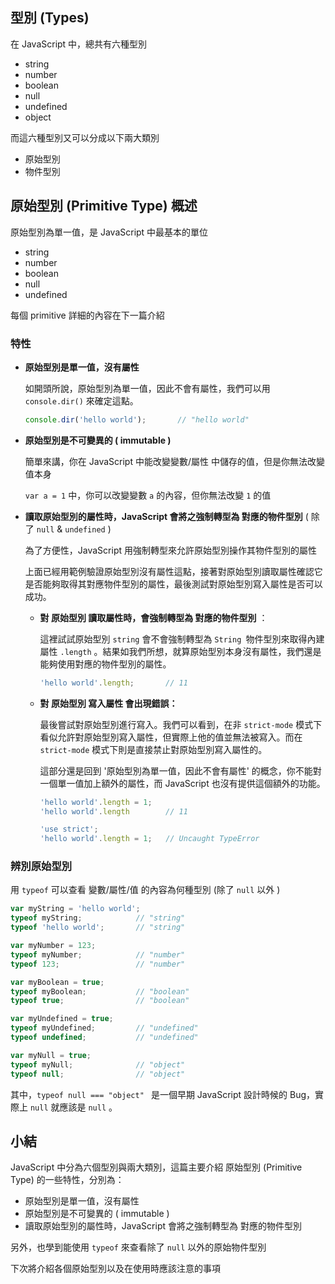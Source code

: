 ## 型別 (Types)

在 JavaScript 中，總共有六種型別

- string
- number
- boolean
- null
- undefined
- object

而這六種型別又可以分成以下兩大類別

- 原始型別
- 物件型別





## 原始型別 (Primitive Type) 概述

原始型別為單一值，是 JavaScript 中最基本的單位

- string
- number
- boolean
- null
- undefined

每個 primitive 詳細的內容在下一篇介紹

### 特性

- **原始型別是單一值，沒有屬性**

  如開頭所說，原始型別為單一值，因此不會有屬性，我們可以用 `console.dir()` 來確定這點。

  ```javascript
  console.dir('hello world');		// "hello world"
  ```


- **原始型別是不可變異的 ( immutable )**

  簡單來講，你在 JavaScript 中能改變變數/屬性 中儲存的值，但是你無法改變值本身

  `var a = 1` 中，你可以改變變數 `a` 的內容，但你無法改變 `1` 的值

- **讀取原始型別的屬性時，JavaScript 會將之強制轉型為 對應的物件型別** ( 除了 `null` & `undefined` )

  為了方便性，JavaScript 用強制轉型來允許原始型別操作其物件型別的屬性

  上面已經用範例驗證原始型別沒有屬性這點，接著對原始型別讀取屬性確認它是否能夠取得其對應物件型別的屬性，最後測試對原始型別寫入屬性是否可以成功。

  - **對 原始型別 讀取屬性時，會強制轉型為 對應的物件型別** ：

    這裡試試原始型別 `string` 會不會強制轉型為 `String `物件型別來取得內建屬性 `.length` 。結果如我們所想，就算原始型別本身沒有屬性，我們還是能夠使用對應的物件型別的屬性。

    ```javascript
    'hello world'.length;		// 11
    ```

  - **對 原始型別 寫入屬性 會出現錯誤：**

    最後嘗試對原始型別進行寫入。我們可以看到，在非 `strict-mode` 模式下看似允許對原始型別寫入屬性，但實際上他的值並無法被寫入。而在 `strict-mode` 模式下則是直接禁止對原始型別寫入屬性的。

    這部分還是回到 '原始型別為單一值，因此不會有屬性' 的概念，你不能對一個單一值加上額外的屬性，而 JavaScript 也沒有提供這個額外的功能。

    ```javascript
    'hello world'.length = 1;
    'hello world'.length		// 11

    'use strict';
    'hello world'.length = 1;	// Uncaught TypeError
    ```


### 辨別原始型別

用 `typeof` 可以查看 變數/屬性/值 的內容為何種型別 (除了 `null` 以外 )

```javascript
var myString = 'hello world';
typeof myString; 			// "string"
typeof 'hello world'; 		// "string"

var myNumber = 123;
typeof myNumber; 			// "number"
typeof 123; 				// "number"

var myBoolean = true;
typeof myBoolean; 			// "boolean"
typeof true; 				// "boolean"

var myUndefined = true;
typeof myUndefined; 		// "undefined"
typeof undefined; 			// "undefined"

var myNull = true;
typeof myNull; 				// "object"
typeof null; 				// "object"
```

其中，`typeof null === "object" ` 是一個早期 JavaScript 設計時候的 Bug，實際上 `null` 就應該是 `null` 。



## 小結

JavaScript 中分為六個型別與兩大類別，這篇主要介紹 原始型別 (Primitive Type) 的一些特性，分別為：

* 原始型別是單一值，沒有屬性
* 原始型別是不可變異的 ( immutable )
* 讀取原始型別的屬性時，JavaScript 會將之強制轉型為 對應的物件型別

另外，也學到能使用 `typeof` 來查看除了 `null` 以外的原始物件型別

下次將介紹各個原始型別以及在使用時應該注意的事項
